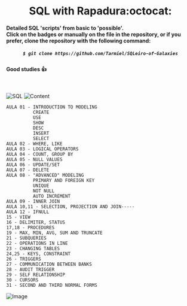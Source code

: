 <h1 align="center">SQL with Rapadura:octocat: </h1>

#### Detailed SQL 'scripts' from basic to 'possible'.<br>Click on the badges or manually on the file in the repository, or if you prefer, clone the repository with the following command:

<h5 align="center">
  
```bash
$ git clone https://github.com/Tarmiel/SQLeiro-of-Galaxies
```
</h6>

#### Good studies :+1:

<br>

![SQL](https://img.shields.io/badge/-MySQL-4479A1?style=for-the-badge&logo=mySQL&logoWidth=71.5&logoColor=white&color=796e96&labelColor=c44747)
![Content](https://img.shields.io/badge/-Content:-4479A1?style=for-the-badge&color=c44747)

    AULA 01 - INTRODUCTION TO MODELING
              CREATE
              USE
              SHOW
              DESC
              INSERT
              SELECT
    AULA 02 - WHERE, LIKE
    AULA 03 - LOGICAL OPERATORS
    AULA 04 - COUNT, GROUP BY
    AULA 05 - NULL VALUES
    AULA 06 - UPDATE/SET
    AULA 07 - DELETE
    AULA 08 - "ADVANCED" MODELING
              PRIMARY AND FOREIGN KEY
              UNIQUE
              NOT NULL
              AUTO INCREMENT 
    AULA 09 - INNER JOIN
    AULA 10,11 - SELECTION, PROJECTION AND JOIN-----
    AULA 12 - IFNULL
    15 - VIEW
    16 - DELIMITER, STATUS
    17,18 - PROCEDURES
    19 - MAX, MIN, AVG, SUM AND TRUNCATE
    21 - SUBQUERIES
    22 - OPERATIONS IN LINE
    23 - CHANGING TABLES
    24,25 - KEYS, CONSTRAINT
    26 - TRIGGERS
    27 - COMMUNICATION BETWEEN BANKS
    28 - AUDIT TRIGGER
    29 - SELF RELATIONSHIP
    30 - CURSORS
    31 - SECOND AND THIRD NORMAL FORMS

![Image](https://i.imgur.com/iipgZmh.gif)
